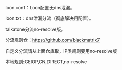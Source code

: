 loon.conf：Loon配置无dns泄漏。


loon.txt：dns泄漏分流（彻底解决用配置）。


talkatone分流no-resolve版。




分流规则仓：https://github.com/blackmatrix7


自定义分流请从上面仓库取，IP类规则要用no-resolve版


本地规则:GEIOP,CN,DIRECT,no-resolve
